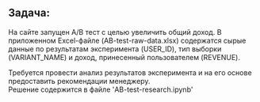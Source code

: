 ## Задача:
На сайте запущен А/В тест с целью увеличить общий доход. В приложенном Excel-файле (AB-test-raw-data.xlsx) содержатся сырые данные по результатам эксперимента (USER_ID), тип выборки (VARIANT_NAME) и доход, принесенный пользователем (REVENUE).

Требуется провести анализ результатов эксперимента и на его основе предоставить рекомендации менеджеру. \
Решение содержится в файле 'AB-test-research.ipynb'
